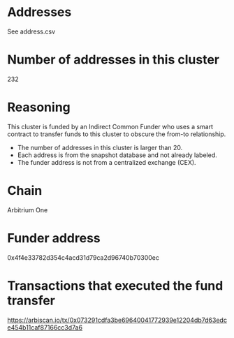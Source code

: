 # Addresses

See address.csv

# Number of addresses in this cluster

232

# Reasoning

This cluster is funded by an Indirect Common Funder who uses a smart contract to transfer funds to this cluster to obscure the from-to relationship.

- The number of addresses in this cluster is larger than 20.
- Each address is from the snapshot database and not already labeled.
- The funder address is not from a centralized exchange (CEX).

# Chain

Arbitrium One

# Funder address

0x4f4e33782d354c4acd31d79ca2d96740b70300ec

# Transactions that executed the fund transfer

https://arbiscan.io/tx/0x073291cdfa3be69640041772939e12204db7d63edce454b11caf87166cc3d7a6
